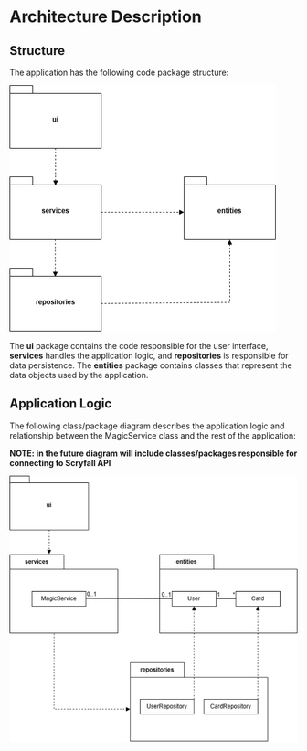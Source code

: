# Architecture Description

## Structure

The application has the following code package structure:

![Package Structure](./pics/architecture_package.png)

The **ui** package contains the code responsible for the user interface, **services** handles the application logic, and **repositories** is responsible for data persistence. The **entities** package contains classes that represent the data objects used by the application.

## Application Logic

The following class/package diagram describes the application logic and relationship between the MagicService class and the rest of the application:

**NOTE: in the future diagram will include classes/packages responsible for connecting to Scryfall API**

![Package Structure and Classes](./pics/architecture_package_classes.png)
